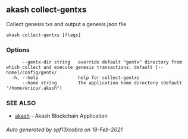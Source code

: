 ## akash collect-gentxs

Collect genesis txs and output a genesis.json file

```
akash collect-gentxs [flags]
```

### Options

```
      --gentx-dir string   override default "gentx" directory from which collect and execute genesis transactions; default [--home]/config/gentx/
  -h, --help               help for collect-gentxs
      --home string        The application home directory (default "/home/ericu/.akash")
```

### SEE ALSO

* [akash](akash.md)	 - Akash Blockchain Application

###### Auto generated by spf13/cobra on 18-Feb-2021
